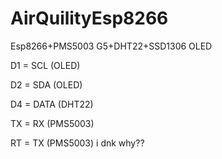 # AirQuilityEsp8266

Esp8266+PMS5003 G5+DHT22+SSD1306 OLED

D1 = SCL (OLED)

D2 = SDA (OLED)

D4 = DATA (DHT22)

TX = RX (PMS5003)

RT = TX (PMS5003) i dnk why??


